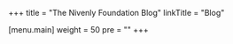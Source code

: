 +++
title = "The Nivenly Foundation Blog"
linkTitle = "Blog"

[menu.main]
weight = 50
pre = "<i class='fas fa-rss pr-2'></i>"
+++
